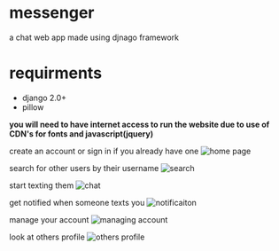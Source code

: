 # messenger
a chat web app made using djnago framework

# requirments 
- django 2.0+
- pillow 

**you will need to have internet access to run the website due to use of CDN's for fonts and javascript(jquery)**

  create an account or sign in if you already have one
![home page](https://github.com/planetred-cc/messenger/blob/master/sample_images/homePage.png)

search for other users by their username
![search](https://github.com/planetred-cc/messenger/blob/master/sample_images/search.png)

start texting them
![chat](https://github.com/planetred-cc/messenger/blob/master/sample_images/chat.png)

get notified when someone texts you
![notificaiton](https://github.com/planetred-cc/messenger/blob/master/sample_images/notif.png)

manage your account
![managing account](https://github.com/planetred-cc/messenger/blob/master/sample_images/manage.png)

look at others profile
![others profile](https://github.com/planetred-cc/messenger/blob/master/sample_images/scoutProfile.png)

